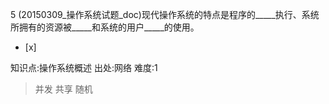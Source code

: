 5
(20150309_操作系统试题_doc)现代操作系统的特点是程序的_____执行、系统所拥有的资源被_____和系统的用户_____的使用。
- [x]

知识点:操作系统概述
出处:网络
难度:1
> 并发 共享 随机
